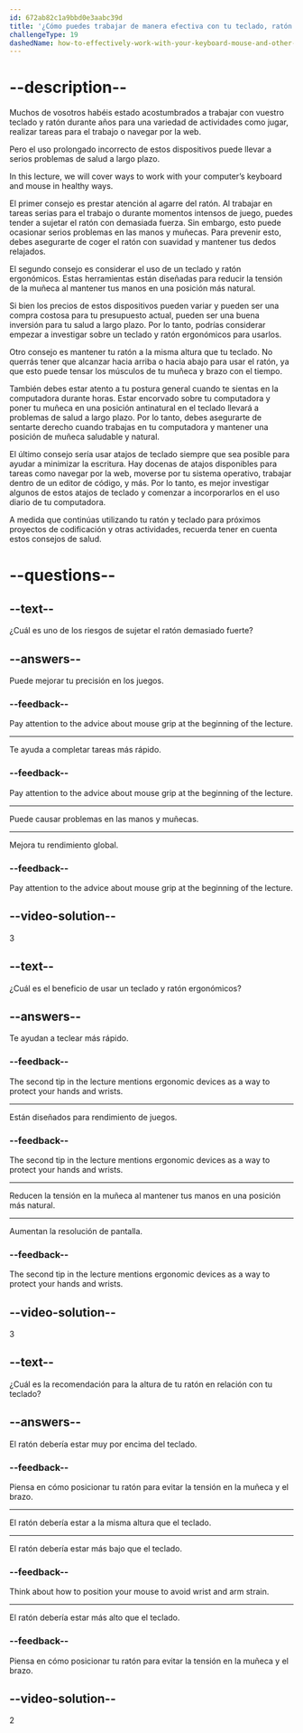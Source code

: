 ```yaml
---
id: 672ab82c1a9bbd0e3aabc39d
title: '¿Cómo puedes trabajar de manera efectiva con tu teclado, ratón y otros dispositivos de puntero?'
challengeType: 19
dashedName: how-to-effectively-work-with-your-keyboard-mouse-and-other-pointing-devices
---
```


# --description--

Muchos de vosotros habéis estado acostumbrados a trabajar con vuestro teclado y ratón durante años para una variedad de actividades como jugar, realizar tareas para el trabajo o navegar por la web.

Pero el uso prolongado incorrecto de estos dispositivos puede llevar a serios problemas de salud a largo plazo.

In this lecture, we will cover ways to work with your computer’s keyboard and mouse in healthy ways.

El primer consejo es prestar atención al agarre del ratón. Al trabajar en tareas serias para el trabajo o durante momentos intensos de juego, puedes tender a sujetar el ratón con demasiada fuerza. Sin embargo, esto puede ocasionar serios problemas en las manos y muñecas. Para prevenir esto, debes asegurarte de coger el ratón con suavidad y mantener tus dedos relajados.

El segundo consejo es considerar el uso de un teclado y ratón ergonómicos. Estas herramientas están diseñadas para reducir la tensión de la muñeca al mantener tus manos en una posición más natural.

Si bien los precios de estos dispositivos pueden variar y pueden ser una compra costosa para tu presupuesto actual, pueden ser una buena inversión para tu salud a largo plazo. Por lo tanto, podrías considerar empezar a investigar sobre un teclado y ratón ergonómicos para usarlos.

Otro consejo es mantener tu ratón a la misma altura que tu teclado. No querrás tener que alcanzar hacia arriba o hacia abajo para usar el ratón, ya que esto puede tensar los músculos de tu muñeca y brazo con el tiempo.

También debes estar atento a tu postura general cuando te sientas en la computadora durante horas. Estar encorvado sobre tu computadora y poner tu muñeca en una posición antinatural en el teclado llevará a problemas de salud a largo plazo. Por lo tanto, debes asegurarte de sentarte derecho cuando trabajas en tu computadora y mantener una posición de muñeca saludable y natural.

El último consejo sería usar atajos de teclado siempre que sea posible para ayudar a minimizar la escritura. Hay docenas de atajos disponibles para tareas como navegar por la web, moverse por tu sistema operativo, trabajar dentro de un editor de código, y más. Por lo tanto, es mejor investigar algunos de estos atajos de teclado y comenzar a incorporarlos en el uso diario de tu computadora.

A medida que continúas utilizando tu ratón y teclado para próximos proyectos de codificación y otras actividades, recuerda tener en cuenta estos consejos de salud.

# --questions--

## --text--

¿Cuál es uno de los riesgos de sujetar el ratón demasiado fuerte?

## --answers--

Puede mejorar tu precisión en los juegos.

### --feedback--

Pay attention to the advice about mouse grip at the beginning of the lecture.

---

Te ayuda a completar tareas más rápido.

### --feedback--

Pay attention to the advice about mouse grip at the beginning of the lecture.

---

Puede causar problemas en las manos y muñecas.

---

Mejora tu rendimiento global.

### --feedback--

Pay attention to the advice about mouse grip at the beginning of the lecture.

## --video-solution--

3

## --text--

¿Cuál es el beneficio de usar un teclado y ratón ergonómicos?

## --answers--

Te ayudan a teclear más rápido.

### --feedback--

The second tip in the lecture mentions ergonomic devices as a way to protect your hands and wrists.

---

Están diseñados para rendimiento de juegos.

### --feedback--

The second tip in the lecture mentions ergonomic devices as a way to protect your hands and wrists.

---

Reducen la tensión en la muñeca al mantener tus manos en una posición más natural.

---

Aumentan la resolución de pantalla.

### --feedback--

The second tip in the lecture mentions ergonomic devices as a way to protect your hands and wrists.

## --video-solution--

3

## --text--

¿Cuál es la recomendación para la altura de tu ratón en relación con tu teclado?

## --answers--

El ratón debería estar muy por encima del teclado.

### --feedback--

Piensa en cómo posicionar tu ratón para evitar la tensión en la muñeca y el brazo.

---

El ratón debería estar a la misma altura que el teclado.

---

El ratón debería estar más bajo que el teclado.

### --feedback--

Think about how to position your mouse to avoid wrist and arm strain.

---

El ratón debería estar más alto que el teclado.

### --feedback--

Piensa en cómo posicionar tu ratón para evitar la tensión en la muñeca y el brazo.

## --video-solution--

2

